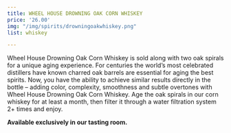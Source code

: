 ```yaml
---
title: WHEEL HOUSE DROWNING OAK CORN WHISKEY
price: '26.00'
img: "/img/spirits/drowningoakwhiskey.png"
list: whiskey

---
```

Wheel House Drowning Oak Corn Whiskey is sold along with two oak spirals for a unique aging experience. For centuries the world’s most celebrated distillers have known charred oak barrels are essential for aging the best spirits. Now, you have the ability to achieve similar results directly in the bottle – adding color, complexity, smoothness and subtle overtones with Wheel House Drowning Oak Corn Whiskey. Age the oak spirals in our corn whiskey for at least a month, then filter it through a water filtration system 2+ times and enjoy.

**Available exclusively in our tasting room.**